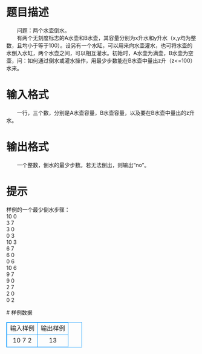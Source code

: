 # 

 
 # 题目描述 
<p>
　　问题：两个水壶倒水。  <br>　　有两个无刻度标志的A水壶和B水壶，其容量分别为x升水和y升水（x,y均为整数，且均小于等于100）。设另有一个水缸，可以用来向水壶灌水，也可将水壶的水倒入水缸，两个水壶之间，可以相互灌水。初始时，A水壶为满壶，B水壶为空壶，问：如何通过倒水或灌水操作，用最少步数能在B水壶中量出z升（z<=100）水来。</p> 

 
 # 输入格式 
<p>
　　一行，三个数，分别是A水壶容量，B水壶容量，以及要在B水壶中量出的z升水。</p> 

 
 # 输出格式 
<p>
　　一个整数，倒水的最少步数。若无法倒出，则输出“no”。</p> 

 
 # 提示 
<p>
样例的一个最少倒水步骤：<br>  10   0<br>   3   7<br>   3   0<br>   0   3<br>  10   3<br>   6   7<br>   6   0<br>   0   6<br>  10   6<br>   9   7<br>   9   0<br>   2   7<br>   2   0<br>   0   2</p> 
# 样例数据
<style>
        table,table tr th, table tr td { border:1px solid #0094ff; }
        table { width: 200px; min-height: 25px; line-height: 25px; text-align: center; border-collapse: collapse;}   
    </style>
<table>
	<tr>
		<td>输入样例</td>
		<td>输出样例</td>
	</tr>
<tr><td>10 7 2</td><td>13</td></tr></table>
